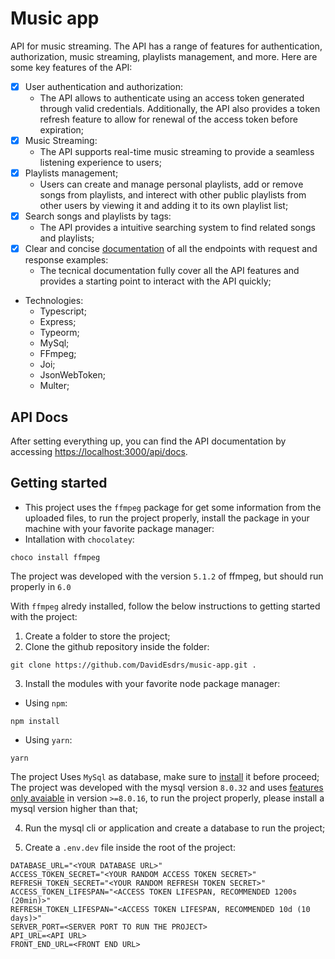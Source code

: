 # Music app
API for music streaming. The API has a range of features for authentication, authorization, music streaming, playlists management, and more. Here are some key features of the API:

- [X] User authentication and authorization:
    * The API allows to authenticate using an access token generated through valid credentials. Additionally, the API also provides a token refresh feature to allow for renewal of the access token before expiration;
- [X] Music Streaming:
    * The API supports real-time music streaming to provide a seamless listening experience to users;
- [X] Playlists management;
    * Users can create and manage personal playlists, add or remove songs from playlists, and interect with other public playlists from other users by viewing it and adding it to its own playlist list;
- [X] Search songs and playlists by tags:
    * The API provides a intuitive searching system to find related songs and playlists;
- [X] Clear and concise [documentation](#api-docs) of all the endpoints with request and response examples:
    * The tecnical documentation fully cover all the API features and provides a starting point to interact with the API quickly;
    
- Technologies:
    - Typescript;
    - Express;
    - Typeorm;
    - MySql;
    - FFmpeg;
    - Joi;
    - JsonWebToken;
    - Multer;

## API Docs
After setting everything up, you can find the API documentation by accessing [https://localhost:3000/api/docs](https://localhost:3000/api/docs).

## Getting started
- This project uses the `ffmpeg` package for get some information from the uploaded files, to run the project properly, install the package in your machine with your favorite package manager:
- Intallation with `chocolatey`:
```console
choco install ffmpeg
```
The project was developed with the version `5.1.2` of ffmpeg, but should run properly in `6.0`

With `ffmpeg` alredy installed, follow the below instructions to getting started with the project:
1. Create a folder to store the project;
2. Clone the github repository inside the folder:
```
git clone https://github.com/DavidEsdrs/music-app.git .
```
3. Install the modules with your favorite node package manager:
- Using `npm`:
```
npm install
```
- Using `yarn`:
```
yarn
```

The project Uses `MySql` as database, make sure to [install](https://dev.mysql.com/downloads/installer/) it before proceed;
The project was developed with the mysql version `8.0.32` and uses [features only avaiable](https://dev.mysql.com/blog-archive/mysql-8-0-16-introducing-check-constraint/) in version `>=8.0.16`, to run the project properly, please install a mysql version higher than that;

4. Run the mysql cli or application and create a database to run the project;

5. Create a `.env.dev` file inside the root of the project:
```env
DATABASE_URL="<YOUR DATABASE URL>"
ACCESS_TOKEN_SECRET="<YOUR RANDOM ACCESS TOKEN SECRET>"
REFRESH_TOKEN_SECRET="<YOUR RANDOM REFRESH TOKEN SECRET>"
ACCESS_TOKEN_LIFESPAN="<ACCESS TOKEN LIFESPAN, RECOMMENDED 1200s (20min)>"
REFRESH_TOKEN_LIFESPAN="<ACCESS TOKEN LIFESPAN, RECOMMENDED 10d (10 days)>"
SERVER_PORT=<SERVER PORT TO RUN THE PROJECT>
API_URL=<API URL>
FRONT_END_URL=<FRONT END URL>
```